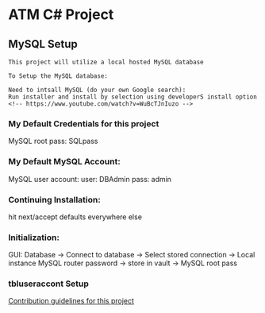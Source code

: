 # ATM C# Project

## MySQL Setup

	This project will utilize a local hosted MySQL database

	To Setup the MySQL database:

	Need to intsall MySQL (do your own Google search):
	Run installer and install by selection using developerS install option
	<!-- https://www.youtube.com/watch?v=WuBcTJnIuzo -->

### My Default Credentials for this project
MySQL root pass: SQLpass

### My Default MySQL Account:
MySQL user account:
user: DBAdmin
pass: admin

### Continuing Installation:
hit next/accept defaults everywhere else

### Initialization:
GUI: Database -> Connect to database ->
	Select stored connection -> Local instance MySQL router
	password -> store in vault -> MySQL root pass

### tbluseraccont Setup
[Contribution guidelines for this project](docs/images/MySQL_userdb_tlbuseraccount.png)